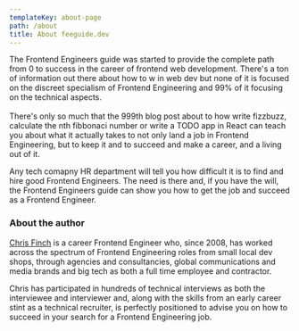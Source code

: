 ```yaml
---
templateKey: about-page
path: /about
title: About feeguide.dev
---
```

T﻿he Frontend Engineers guide was started to provide the complete path from 0 to success in the career of frontend web development. There's a ton of information out there about how to w in web dev but none of it is focused on the discreet specialism of Frontend Engineering and 99% of it focusing on the technical aspects.\
\
T﻿here's only so much that the 999th blog post about to how write fizzbuzz, calculate the nth fibbonaci number or write a TODO app in React can teach you about what it actually takes to not only land a job in Frontend Engineering, but to keep it and to succeed and make a career, and a living out of it.

A﻿ny tech comapny HR department will tell you how difficult it is to find and hire good Frontend Engineers. The need is there and, if you have the will, the Frontend Engineers guide can show you how to get the job and succeed as a Frontend Engineer.

### About the author

[Chris Finch](https://www.linkedin.com/in/chrisfinch/) is a career Frontend Engineer who, since 2008, has worked across the spectrum of Frontend Engineering roles from small local dev shops, through agencies and consultancies, global communications and media brands and big tech as both a full time employee and contractor.

Chris has participated in hundreds of technical interviews as both the interviewee and interviewer and, along with the skills from an early career stint as a technical recruiter, is perfectly positioned to advise you on how to succeed in your search for a Frontend Engineering job.